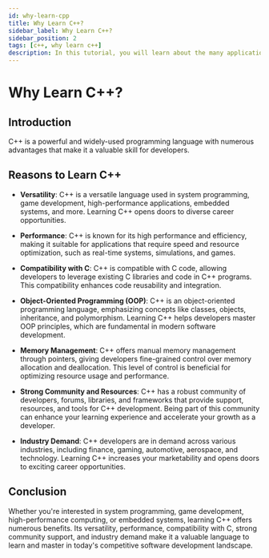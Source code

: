 ```yaml
---
id: why-learn-cpp
title: Why Learn C++?
sidebar_label: Why Learn C++?
sidebar_position: 2
tags: [c++, why learn c++]
description: In this tutorial, you will learn about the many applications of the C++ programming language and the benefits of learning it.
---
```


# Why Learn C++?

## Introduction

C++ is a powerful and widely-used programming language with numerous advantages that make it a valuable skill for developers.

## Reasons to Learn C++

- **Versatility**: C++ is a versatile language used in system programming, game development, high-performance applications, embedded systems, and more. Learning C++ opens doors to diverse career opportunities.

- **Performance**: C++ is known for its high performance and efficiency, making it suitable for applications that require speed and resource optimization, such as real-time systems, simulations, and games.

- **Compatibility with C**: C++ is compatible with C code, allowing developers to leverage existing C libraries and code in C++ programs. This compatibility enhances code reusability and integration.

- **Object-Oriented Programming (OOP)**: C++ is an object-oriented programming language, emphasizing concepts like classes, objects, inheritance, and polymorphism. Learning C++ helps developers master OOP principles, which are fundamental in modern software development.

- **Memory Management**: C++ offers manual memory management through pointers, giving developers fine-grained control over memory allocation and deallocation. This level of control is beneficial for optimizing resource usage and performance.

- **Strong Community and Resources**: C++ has a robust community of developers, forums, libraries, and frameworks that provide support, resources, and tools for C++ development. Being part of this community can enhance your learning experience and accelerate your growth as a developer.

- **Industry Demand**: C++ developers are in demand across various industries, including finance, gaming, automotive, aerospace, and technology. Learning C++ increases your marketability and opens doors to exciting career opportunities.

## Conclusion

Whether you're interested in system programming, game development, high-performance computing, or embedded systems, learning C++ offers numerous benefits. Its versatility, performance, compatibility with C, strong community support, and industry demand make it a valuable language to learn and master in today's competitive software development landscape.
